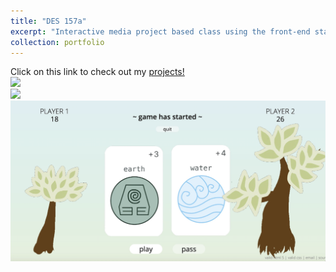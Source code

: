 ```yaml
---
title: "DES 157a"
excerpt: "Interactive media project based class using the front-end stack (html, css, js). Learned about user experience, visual interface and interaction design. <br/><img src='/images/des_photo.png'>"
collection: portfolio
---
```


Click on this link to check out my [projects!](https://patelkajal18.github.io/des-157a/index.html)
<br/><img src='./images/port1a.png'>
<br/><img src='./images/port1b.png'>
<br/><img src='./images/port1c.png'>

